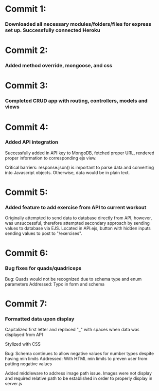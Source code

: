 # Commit 1:
### Downloaded all necessary modules/folders/files for express set up. Successfully connected Heroku

# Commit 2:
### Added method override, mongoose, and css

# Commit 3: 
### Completed CRUD app with routing, controllers, models and views


# Commit 4:
### Added API integration
Successfully added in API key to MongoDB, fetched proper URL, rendered proper information to corresponding ejs view. 

Critical barriers:
response.json() is important to parse data and converting into Javascript objects. Otherwise, data would be in plain text.


# Commit 5:
### Added feature to add exercise from API to current workout
Originally attempted to send data to database directly from API, however, was unsuccessful, therefore attempted secondary approach by sending values to database via EJS.
Located in API.ejs, button with hidden inputs sending values to post to "/exercises".


# Commit 6:
### Bug fixes for quads/quadriceps
Bug: Quads would not be recognized due to schema type and enum parameters
Addressed: Typo in form and schema

# Commit 7:
### Formatted data upon display 

Capitalized first letter and replaced "_" with spaces when data was displayed from API

Stylized with CSS

Bug: Schema continues to allow negative values for number types despite having min limits
Addressed: With HTML min limits to preven user from putting negative values

Added middleware to address image path issue. Images were not display and required relative path to be established in order to properly display in server.js


